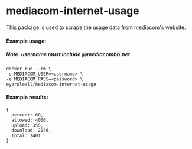 # mediacom-internet-usage

This package is used to scrape the usage data from mediacom's website.

#### Example usage:

##### Note: username must include @mediacombb.net

```
docker run --rm \
-e MEDIACOM_USER=<username> \
-e MEDIACOM_PASS=<password> \
eyeruleall/mediacom-internet-usage
```

#### Example results:

```
{
  percent: 60,
  allowed: 4000,
  upload: 355,
  download: 2046,
  total: 2401
}
```

